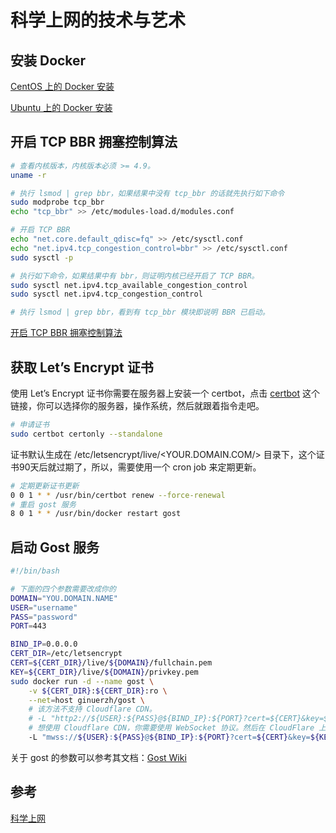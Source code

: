 # 科学上网的技术与艺术

## 安装 Docker

[CentOS 上的 Docker 安装](https://docs.docker.com/engine/install/centos/)

[Ubuntu 上的 Docker 安装](https://docs.docker.com/engine/install/ubuntu/)

## 开启 TCP BBR 拥塞控制算法

```bash
# 查看内核版本，内核版本必须 >= 4.9。
uname -r

# 执行 lsmod | grep bbr，如果结果中没有 tcp_bbr 的话就先执行如下命令
sudo modprobe tcp_bbr
echo "tcp_bbr" >> /etc/modules-load.d/modules.conf

# 开启 TCP BBR
echo "net.core.default_qdisc=fq" >> /etc/sysctl.conf
echo "net.ipv4.tcp_congestion_control=bbr" >> /etc/sysctl.conf
sudo sysctl -p

# 执行如下命令，如果结果中有 bbr，则证明内核已经开启了 TCP BBR。
sudo sysctl net.ipv4.tcp_available_congestion_control
sudo sysctl net.ipv4.tcp_congestion_control

# 执行 lsmod | grep bbr，看到有 tcp_bbr 模块即说明 BBR 已启动。
```

[开启 TCP BBR 拥塞控制算法](https://github.com/iMeiji/shadowsocks_install/wiki/开启-TCP-BBR-拥塞控制算法)

## 获取 Let’s Encrypt 证书

使用 Let’s Encrypt 证书你需要在服务器上安装一个 certbot，点击 [certbot](https://certbot.eff.org/instructions) 这个链接，你可以选择你的服务器，操作系统，然后就跟着指令走吧。

```bash
# 申请证书
sudo certbot certonly --standalone
```

证书默认生成在 /etc/letsencrypt/live/<YOUR.DOMAIN.COM/> 目录下，这个证书90天后就过期了，所以，需要使用一个 cron job 来定期更新。

```bash
# 定期更新证书更新
0 0 1 * * /usr/bin/certbot renew --force-renewal
# 重启 gost 服务
8 0 1 * * /usr/bin/docker restart gost
```

## 启动 Gost 服务

```bash
#!/bin/bash

# 下面的四个参数需要改成你的
DOMAIN="YOU.DOMAIN.NAME"
USER="username"
PASS="password"
PORT=443

BIND_IP=0.0.0.0
CERT_DIR=/etc/letsencrypt
CERT=${CERT_DIR}/live/${DOMAIN}/fullchain.pem
KEY=${CERT_DIR}/live/${DOMAIN}/privkey.pem
sudo docker run -d --name gost \
    -v ${CERT_DIR}:${CERT_DIR}:ro \
    --net=host ginuerzh/gost \
    # 该方法不支持 Cloudflare CDN。
    # -L "http2://${USER}:${PASS}@${BIND_IP}:${PORT}?cert=${CERT}&key=${KEY}&probe_resist=code:400&knock=www.google.com"
    # 想使用 Cloudflare CDN，你需要使用 WebSocket 协议。然后在 CloudFlare 上，请将TLS/SSL设置为 完全。
    -L "mwss://${USER}:${PASS}@${BIND_IP}:${PORT}?cert=${CERT}&key=${KEY}&probe_resist=code:400&knock=www.google.com"
```

关于 gost 的参数可以参考其文档：[Gost Wiki](https://v2.gost.run/)

## 参考

[科学上网](https://haoel.github.io/)